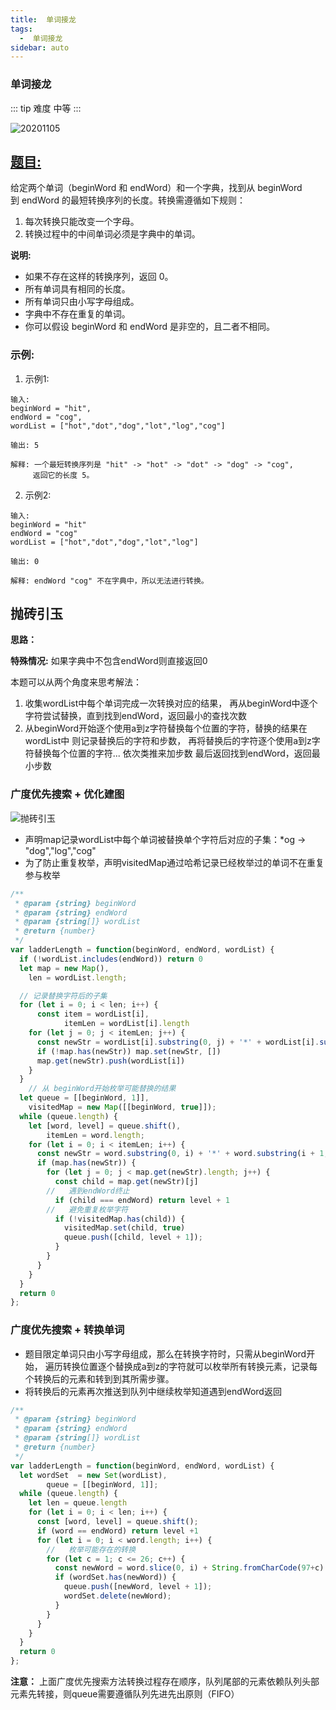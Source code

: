 ```yaml
---
title:  单词接龙
tags:
  -  单词接龙
sidebar: auto
---
```


###  单词接龙

::: tip 难度
中等
:::

![20201105](http://qiniu.gaowenju.com/leecode/banner/20201105.jpg)

## [题目:](https://leetcode-cn.com/problems/word-ladder/)

给定两个单词（beginWord 和 endWord）和一个字典，找到从 beginWord 到 endWord 的最短转换序列的长度。转换需遵循如下规则：

1. 每次转换只能改变一个字母。
2. 转换过程中的中间单词必须是字典中的单词。

**说明:**

- 如果不存在这样的转换序列，返回 0。
- 所有单词具有相同的长度。
- 所有单词只由小写字母组成。
- 字典中不存在重复的单词。
- 你可以假设 beginWord 和 endWord 是非空的，且二者不相同。

### 示例:

1. 示例1:

```
输入:
beginWord = "hit",
endWord = "cog",
wordList = ["hot","dot","dog","lot","log","cog"]

输出: 5

解释: 一个最短转换序列是 "hit" -> "hot" -> "dot" -> "dog" -> "cog",
     返回它的长度 5。
```

2. 示例2:

```
输入:
beginWord = "hit"
endWord = "cog"
wordList = ["hot","dot","dog","lot","log"]

输出: 0

解释: endWord "cog" 不在字典中，所以无法进行转换。
```

## 抛砖引玉

**思路：**

**特殊情况:** 如果字典中不包含endWord则直接返回0

本题可以从两个角度来思考解法：
1. 收集wordList中每个单词完成一次转换对应的结果，
   再从beginWord中逐个字符尝试替换，直到找到endWord，返回最小的查找次数
2. 从beginWord开始逐个使用a到z字符替换每个位置的字符，替换的结果在wordList中
   则记录替换后的字符和步数，
   再将替换后的字符逐个使用a到z字符替换每个位置的字符... 依次类推来加步数
   最后返回找到endWord，返回最小步数


### 广度优先搜索 + 优化建图

![抛砖引玉](http://qiniu.gaowenju.com/leecode/20201105.png)

- 声明map记录wordList中每个单词被替换单个字符后对应的子集：*og -> "dog","log","cog"
- 为了防止重复枚举，声明visitedMap通过哈希记录已经枚举过的单词不在重复参与枚举

```javascript
/**
 * @param {string} beginWord
 * @param {string} endWord
 * @param {string[]} wordList
 * @return {number}
 */
var ladderLength = function(beginWord, endWord, wordList) {
  if (!wordList.includes(endWord)) return 0
  let map = new Map(),
	len = wordList.length;

  // 记录替换字符后的子集
  for (let i = 0; i < len; i++) {
	  const item = wordList[i],
	  		itemLen = wordList[i].length
    for (let j = 0; j < itemLen; j++) {
      const newStr = wordList[i].substring(0, j) + '*' + wordList[i].substring(j + 1, itemLen);
      if (!map.has(newStr)) map.set(newStr, [])
      map.get(newStr).push(wordList[i])
    }
  }
	// 从 beginWord开始枚举可能替换的结果
  let queue = [[beginWord, 1]],
    visitedMap = new Map([[beginWord, true]]);
  while (queue.length) {
	let [word, level] = queue.shift(),
		itemLen = word.length;
    for (let i = 0; i < itemLen; i++) {
      const newStr = word.substring(0, i) + '*' + word.substring(i + 1, itemLen);
      if (map.has(newStr)) {
        for (let j = 0; j < map.get(newStr).length; j++) {
		  const child = map.get(newStr)[j]
		//   遇到endWord终止
		  if (child === endWord) return level + 1
		//   避免重复枚举字符
          if (!visitedMap.has(child)) {
            visitedMap.set(child, true)
            queue.push([child, level + 1]);
          }
        }
      }
    }
  }
  return 0
};
```


### 广度优先搜索 + 转换单词

- 题目限定单词只由小写字母组成，那么在转换字符时，只需从beginWord开始，
  遍历转换位置逐个替换成a到z的字符就可以枚举所有转换元素，记录每个转换后的元素和转到到其所需步骤。
- 将转换后的元素再次推送到队列中继续枚举知道遇到endWord返回

```javascript
/**
 * @param {string} beginWord
 * @param {string} endWord
 * @param {string[]} wordList
 * @return {number}
 */
var ladderLength = function(beginWord, endWord, wordList) {
  let wordSet  = new Set(wordList),
        queue = [[beginWord, 1]];
  while (queue.length) {
    let len = queue.length
    for (let i = 0; i < len; i++) {
      const [word, level] = queue.shift();
      if (word == endWord) return level +1
      for (let i = 0; i < word.length; i++) {
		//   枚举可能存在的转换
        for (let c = 1; c <= 26; c++) {
          const newWord = word.slice(0, i) + String.fromCharCode(97+c) + word.slice(i + 1)
          if (wordSet.has(newWord)) {
            queue.push([newWord, level + 1]);
            wordSet.delete(newWord);
          }
        }
      }
    }
  }
  return 0
};
```


**注意：** 上面广度优先搜索方法转换过程存在顺序，队列尾部的元素依赖队列头部元素先转接，则queue需要遵循队列先进先出原则（FIFO）